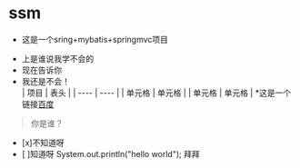 # ssm
* 这是一个sring+mybatis+springmvc项目  
+ 上是谁说我学不会的  
+ 现在告诉你  
+ 我还是不会！  
|  项目   | 表头  |
|  ----  | ----  |
| 单元格  | 单元格 |
| 单元格  | 单元格 |
*这是一个链接[百度](http://baidu.com)
>你是谁？
  * [x]不知道呀
  * [ ]知道呀
    System.out.println("hello world");
 拜拜
